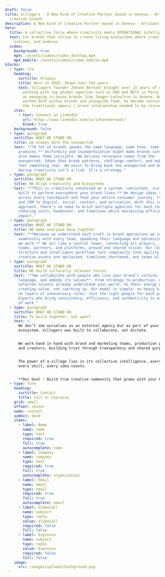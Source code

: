 ```yaml
---
draft: false
title: Villagers - A New Kind of Creative Partner based in Geneva - Artisans of
  Creative Growth
description: A New Kind of Creative Partner based in Geneva - Artisans of Creative Growth
hero:
  title: A collective force where creativity meets OPERATIONAL intelligence
  text: For brands that strive to create living ecosystems where creativity works,
    evolves, and endures.
  video:
    background: true
    mp4: /assets/videos/video_desktop.mp4
    mp4_mobile: /assets/videos/video_mobile.mp4
blocks:
  - type: cta
    heading:
      surtitle: Origins
      title: Born in 2025. Shape over the years
      text: Villagers founder Johann Bernast brought over 15 years of experience
        working with top global agencies such as DDB and BETC in Paris, as well
        as managing in-house brands like Jaeger-LeCoultre in Geneva. Having
        worked both within brands and alongside them, he became convinced that
        the traditional agency / brand relationship needed to be reinvented.
    ctas:
      - text: Connect on LinkedIn
        url: https://www.linkedin.com/in/johannbernast/
        blank: true
    background: false
  - type: paragraph
    surtitle: WHAT WE STAND ON
    title: we always dare the unexpected
    text: "**A lot of brands speaks the same language, same tone, same visuals, same
      promises.** Uniformity and standardization might make brands safe, but it
      also makes them invisible. We believe relevance comes from the
      unexpected. Ideas that break patterns, challenge comfort, and make people
      feel something real. We exist to bring back the unexpected and believe
      daring creativity isn’t a risk. It’s a strategy."
  - type: paragraph
    surtitle: WHAT WE STAND ON
    title: WE Align creativity and Ecosystems
    text: "**This is creativity conceived as a system: consistent, scalable, and
      built to perform everywhere your brand lives.** We design ideas that adapt
      across every touchpoint and feed your entire consumer journey, from retail
      and CRM to digital, social, content, and activation. With this integrated
      approach, there’s no need to brief multiple agencies for each channel —
      reducing costs, headcount, and timelines while maximizing efficiency and
      impact."
  - type: paragraph
    surtitle: WHAT WE STAND ON
    title: WE make everyone move together
    text: "**Because we understand each craft in brand operations we can collaborate
      seamlessly with every team, speaking their language and optimizing the way
      we work.** We act like a control tower, connecting all players, internal
      teams, partners, and platforms, around one shared vision. Our lean
      structure and intelligent workflows turn complexity into agility, ensuring
      creative assets are optimized, timelines shortened, and teams aligned."
  - type: paragraph
    surtitle: WHAT WE STAND ON
    title: WE build culturally relevant forces
    text: "**We collaborate with people who live your brand’s culture, speak its
      language, and embody its values**. From strategy to production, our
      selected talents already understand your world. So their energy goes into
      creating value, not catching up. Our model is simple: no heavy hierarchy,
      no layers of unnecessary roles. Just the right people for each project.
      Experts who bring consistency, efficiency, and authenticity to every piece
      of work."
  - type: paragraph
    surtitle: WHAT WE STAND ON
    title: To build together, not apart
    text: >-
      We don’t see ourselves as an external agency but as part of your
      ecosystem. Villagers was built to collaborate, not dictate.


      We work hand in hand with brand and marketing teams, production partners,
      and creators, building trust through transparency and shared purpose. 


      The power of a village lies in its collective intelligence, every voice,
      every skill, every idea counts.


      **Our Goal : Build true creative community that grows with your brand.**
  - type: form
    heading:
      surtitle: Contact
      title: Call or espresso
    grid: small
    offset: center
    name: contact
    submit: Send
    items:
      - label: Name
        name: name
        type: text
        required: true
        full: true
        autocomplete: name
      - label: Company
        name: company
        type: text
        required: true
        full: true
        autocomplete: organization
      - label: Email
        name: email
        type: email
        required: true
        full: true
        autocomplete: email
      - label: VideoCall
        name: subject
        type: radio
        value: VideoCall
        required: false
        full: false
      - label: Espresso
        name: subject
        type: radio
        value: Espresso
        required: false
        full: false
    image:
      src: /images/uploads/background.png
---
```

